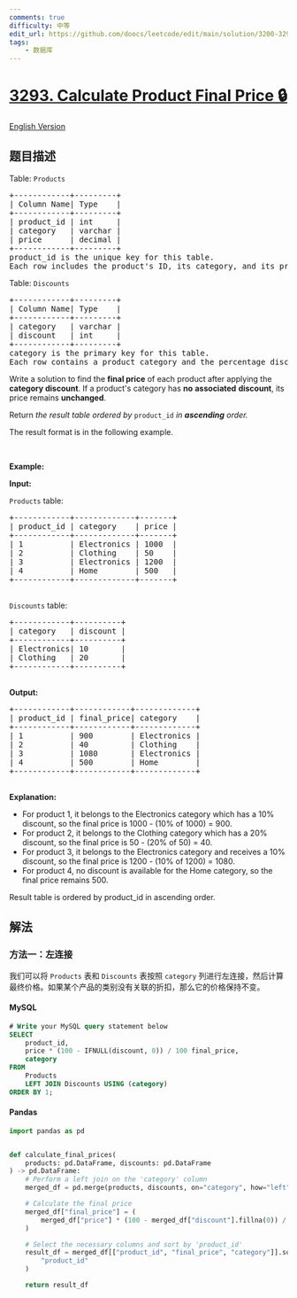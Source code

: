 ```yaml
---
comments: true
difficulty: 中等
edit_url: https://github.com/doocs/leetcode/edit/main/solution/3200-3299/3293.Calculate%20Product%20Final%20Price/README.md
tags:
    - 数据库
---
```


<!-- problem:start -->

# [3293. Calculate Product Final Price 🔒](https://leetcode.cn/problems/calculate-product-final-price)

[English Version](/solution/3200-3299/3293.Calculate%20Product%20Final%20Price/README_EN.md)

## 题目描述

<!-- description:start -->

<p>Table: <font face="monospace"><code>Products</code></font></p>

<pre>
+------------+---------+ 
| Column Name| Type    | 
+------------+---------+ 
| product_id | int     | 
| category   | varchar |
| price      | decimal |
+------------+---------+
product_id is the unique key for this table.
Each row includes the product&#39;s ID, its category, and its price.
</pre>

<p>Table: <font face="monospace"><code>Discounts</code></font></p>

<pre>
+------------+---------+ 
| Column Name| Type    | 
+------------+---------+ 
| category   | varchar |
| discount   | int     |
+------------+---------+
category is the primary key for this table.
Each row contains a product category and the percentage discount applied to that category (values range from 0 to 100).
</pre>

<p>Write a solution to find the <strong>final price</strong> of each product after applying the <strong>category discount</strong>. If a product&#39;s category has <strong>no</strong> <strong>associated</strong> <strong>discount</strong>, its price remains <strong>unchanged</strong>.</p>

<p>Return <em>the result table ordered by</em> <code>product_id</code><em> in <strong>ascending</strong> order.</em></p>

<p>The result format is in the following example.</p>

<p>&nbsp;</p>
<p><strong class="example">Example:</strong></p>

<div class="example-block">
<p><strong>Input:</strong></p>

<p><code>Products</code> table:</p>

<pre class="example-io">
+------------+-------------+-------+
| product_id | category    | price |
+------------+-------------+-------+
| 1          | Electronics | 1000  |
| 2          | Clothing    | 50    |
| 3          | Electronics | 1200  | 
| 4          | Home        | 500   |
+------------+-------------+-------+
  </pre>

<p><code>Discounts</code> table:</p>

<pre class="example-io">
+------------+----------+
| category   | discount |
+------------+----------+
| Electronics| 10       |
| Clothing   | 20       |
+------------+----------+
  </pre>

<p><strong>Output:</strong></p>

<pre class="example-io">
+------------+------------+-------------+
| product_id | final_price| category    |
+------------+------------+-------------+
| 1          | 900        | Electronics |
| 2          | 40         | Clothing    |
| 3          | 1080       | Electronics |
| 4          | 500        | Home        |
+------------+------------+-------------+
  </pre>

<p><strong>Explanation:</strong></p>

<ul>
	<li>For product 1, it belongs to the Electronics&nbsp;category which has a 10% discount, so the final price is 1000 - (10% of 1000) = 900.</li>
	<li>For product 2, it belongs to the Clothing&nbsp;category which has a 20% discount, so the final price is 50 - (20% of 50) = 40.</li>
	<li>For product 3, it belongs to the Electronics&nbsp;category and receives a 10% discount, so the final price is 1200 - (10% of 1200) = 1080.</li>
	<li>For product 4, no discount is available for the Home&nbsp;category, so the final price remains 500.</li>
</ul>
Result table is ordered by product_id in ascending order.</div>

<!-- description:end -->

## 解法

<!-- solution:start -->

### 方法一：左连接

我们可以将 `Products` 表和 `Discounts` 表按照 `category` 列进行左连接，然后计算最终价格。如果某个产品的类别没有关联的折扣，那么它的价格保持不变。

<!-- tabs:start -->

#### MySQL

```sql
# Write your MySQL query statement below
SELECT
    product_id,
    price * (100 - IFNULL(discount, 0)) / 100 final_price,
    category
FROM
    Products
    LEFT JOIN Discounts USING (category)
ORDER BY 1;
```

#### Pandas

```python
import pandas as pd


def calculate_final_prices(
    products: pd.DataFrame, discounts: pd.DataFrame
) -> pd.DataFrame:
    # Perform a left join on the 'category' column
    merged_df = pd.merge(products, discounts, on="category", how="left")

    # Calculate the final price
    merged_df["final_price"] = (
        merged_df["price"] * (100 - merged_df["discount"].fillna(0)) / 100
    )

    # Select the necessary columns and sort by 'product_id'
    result_df = merged_df[["product_id", "final_price", "category"]].sort_values(
        "product_id"
    )

    return result_df
```

<!-- tabs:end -->

<!-- solution:end -->

<!-- problem:end -->
